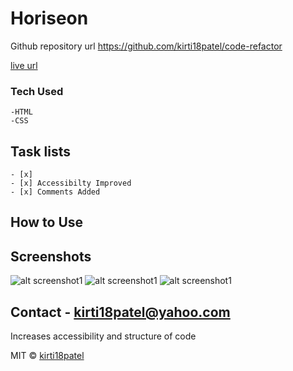 # Horiseon

Github repository url https://github.com/kirti18patel/code-refactor

[live url](https://kirti18patel.github.io/code-refactor/)

### Tech Used
    -HTML
    -CSS

## Task lists
    - [x]
    - [x] Accessibilty Improved
    - [x] Comments Added
## How to Use
## Screenshots
![alt screenshot1]("./assets/screenshots/after-code-refactor1.png")
![alt screenshot1]("./assets/screenshots/after-code-refactor2.png")
![alt screenshot1]("./assets/screenshots/after-code-refactor3.png")
## Contact - **kirti18patel@yahoo.com**


Increases accessibility and structure of code

MIT © [kirti18patel]()
